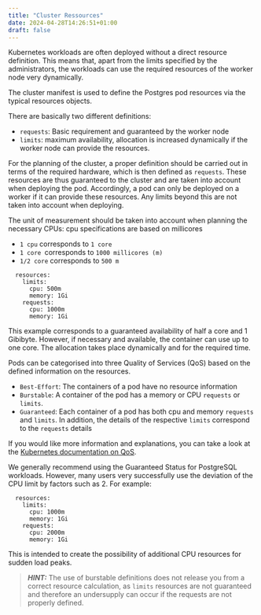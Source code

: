```yaml
---
title: "Cluster Ressources"
date: 2024-04-28T14:26:51+01:00
draft: false
---
```


Kubernetes workloads are often deployed without a direct resource definition. This means that, apart from the limits specified by the administrators, the workloads can use the required resources of the worker node very dynamically. 

The cluster manifest is used to define the Postgres pod resources via the typical resources objects.

There are basically two different definitions:
- `requests`: Basic requirement and guaranteed by the worker node
- `limits`: maximum availability, allocation is increased dynamically if the worker node can provide the resources.

For the planning of the cluster, a proper definition should be carried out in terms of the required hardware, which is then defined as `requests`. These resources are thus guaranteed to the cluster and are taken into account when deploying the pod. Accordingly, a pod can only be deployed on a worker if it can provide these resources. Any limits beyond this are not taken into account when deploying.

The unit of measurement should be taken into account when planning the necessary CPUs: 
cpu specifications are based on millicores
- `1 cpu` corresponds to `1 core`
- `1 core `corresponds to `1000 millicores (m)`
- `1/2 core` corresponds to `500 m`

```
  resources:
    limits:
      cpu: 500m
      memory: 1Gi
    requests:
      cpu: 1000m
      memory: 1Gi
```

This example corresponds to a guaranteed availability of half a core and 1 Gibibyte. However, if necessary and available, the container can use up to one core. The allocation takes place dynamically and for the required time.

Pods can be categorised into three Quality of Services (QoS) based on the defined information on the resources. 
    
- `Best-Effort`: The containers of a pod have no resource information
- `Burstable`: A container of the pod has a memory or CPU `requests` or `limits`.  
- `Guaranteed`: Each container of a pod has both cpu and memory `requests` and `limits`. In addition, the details of the respective `limits` correspond to the `requests` details 

If you would like more information and explanations, you can take a look at the [Kubernetes documentation on QoS](https://kubernetes.io/docs/tasks/configure-pod-container/quality-service-pod/#qos-classes).

We generally recommend using the Guaranteed Status for PostgreSQL workloads. However, many users very successfully use the deviation of the CPU limit by factors such as 2. 
For example: 
```
  resources:
    limits:
      cpu: 1000m
      memory: 1Gi
    requests:
      cpu: 2000m
      memory: 1Gi
```
This is intended to create the possibility of additional CPU resources for sudden load peaks. 

> **_HINT:_**  The use of burstable definitions does not release you from a correct resource calculation, as `limits` resources are not guaranteed and therefore an undersupply can occur if the requests are not properly defined.